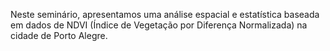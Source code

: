 Neste seminário, apresentamos uma análise espacial e estatística baseada em dados de NDVI (Índice de Vegetação por Diferença Normalizada) na cidade de Porto Alegre.

